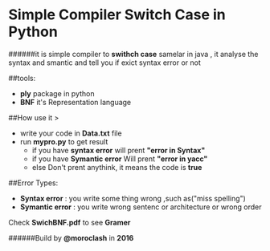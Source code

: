 # Simple Compiler **Switch Case** in Python

######it is simple compiler to **swithch case** samelar in java , it analyse the syntax and smantic and tell you if exict syntax error or not



##tools: 
* **ply** package in python
* **BNF** it's Representation language

##How use it >
* write your code in **Data.txt** file
* run **mypro.py** to get result 
  - if you have **syntax error** will prent **\"error in Syntax\"**
  - if you have **Symantic error** Will prent **\"error in yacc\"**
  - else Don't prent anythink, it means the code is **true**


##Error Types:
* **Syntax error** : you write some thing wrong ,such as("miss spelling")
* **Symantic error** : you write wrong sentenc or architecture or wrong order 


Check **SwichBNF.pdf** to see **Gramer**



######Build by **@moroclash** in **2016** 


